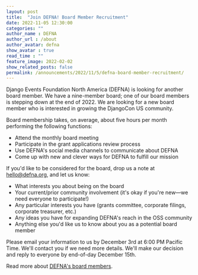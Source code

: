 ```yaml
---
layout: post
title:  "Join DEFNA! Board Member Recruitment"
date: 2022-11-05 12:30:00
categories: ""
author_name : DEFNA
author_url : /about
author_avatar: defna
show_avatar : true
read_time : ""
feature_image: 2022-02-02
show_related_posts: false
permalink: /announcements/2022/11/5/defna-board-member-recruitment/
---
```



Django Events Foundation North America (DEFNA) is looking for another board member. We have a nine-member board; one of our board members is stepping down at the end of 2022. We are looking for a new board member who is interested in growing the DjangoCon US community.

Board membership takes, on average, about five hours per month performing the following functions:

* Attend the monthly board meeting
* Participate in the grant applications review process
* Use DEFNA's social media channels to communicate about DEFNA
* Come up with new and clever ways for DEFNA to fulfill our mission

If you'd like to be considered for the board, drop us a note at hello@defna.org, and let us know:

* What interests you about being on the board
* Your current/prior community involvement (it's okay if you're new—we need everyone to participate!)
* Any particular interests you have (grants committee, corporate filings, corporate treasurer, etc.)
* Any ideas you have for expanding DEFNA's reach in the OSS community
* Anything else you'd like us to know about you as a potential board member

Please email your information to us by December 3rd at 6:00 PM Pacific Time. We'll contact you if we need more details. We'll make our decision and reply to everyone by end-of-day December 15th.

Read more about [DEFNA's board members](https://www.defna.org/about/).
